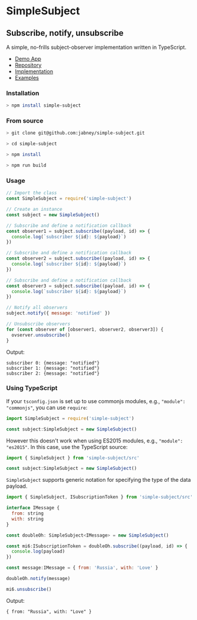 # SimpleSubject
## Subscribe, notify, unsubscribe

A simple, no-frills subject-observer implementation written in TypeScript.

- [Demo App](https://jabney.github.io/simple-subject-demo)
- [Repository](https://github.com/jabney/simple-subject)
- [Implementation](https://github.com/jabney/simple-subject/tree/master/src)
- [Examples](https://github.com/jabney/simple-subject/tree/master/examples)

### Installation
```bash
> npm install simple-subject
```

### From source
```bash
> git clone git@github.com:jabney/simple-subject.git

> cd simple-subject

> npm install

> npm run build
```

### Usage
```javascript
// Import the class
const SimpleSubject = require('simple-subject')

// Create an instance
const subject = new SimpleSubject()

// Subscribe and define a notification callback
const observer1 = subject.subscribe((payload, id) => {
  console.log(`subscriber ${id}: ${payload}`)
})

// Subscribe and define a notification callback
const observer2 = subject.subscribe((payload, id) => {
  console.log(`subscriber ${id}: ${payload}`)
})

// Subscribe and define a notification callback
const observer3 = subject.subscribe((payload, id) => {
  console.log(`subscriber ${id}: ${payload}`)
})

// Notify all observers
subject.notify({ message: 'notified' })

// Unsubscribe observers
for (const observer of [observer1, observer2, observer3]) {
  ovserver.unsubscribe()
}
```

Output:
```
subscriber 0: {message: "notified"}
subscriber 1: {message: "notified"}
subscriber 2: {message: "notified"}
```

### Using TypeScript

If your `tsconfig.json` is set up to use commonjs modules, e.g., `"module": "commonjs"`, you can use `require`:

```javascript
import SimpleSubject = require('simple-subject')

const subject:SimpleSubject = new SimpleSubject()
```

However this doesn't work when using ES2015 modules, e.g., `"module": "es2015"`. In this case, use the TypeScript source:

```javascript
import { SimpleSubject } from 'simple-subject/src'

const subject:SimpleSubject = new SimpleSubject()

```

`SimpleSubject` supports generic notation for specifying the type of the data payload.

```javascript
import { SimpleSubject, ISubscriptionToken } from 'simple-subject/src'

interface IMessage {
  from: string
  with: string
}

const doubleOh: SimpleSubject<IMessage> = new SimpleSubject()

const mi6:ISubscriptionToken = doubleOh.subscribe((payload, id) => {
  console.log(payload)
})

const message:IMessage = { from: 'Russia', with: 'Love' }

doubleOh.notify(message)

mi6.unsubscribe()
```

Output:

```
{ from: "Russia", with: "Love" }
```
